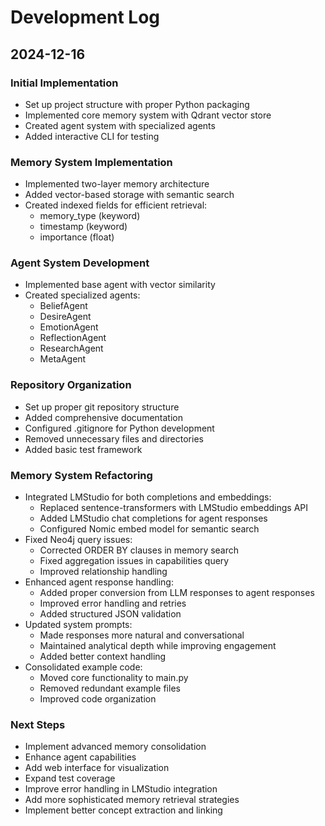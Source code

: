 # Development Log

## 2024-12-16

### Initial Implementation
- Set up project structure with proper Python packaging
- Implemented core memory system with Qdrant vector store
- Created agent system with specialized agents
- Added interactive CLI for testing

### Memory System Implementation
- Implemented two-layer memory architecture
- Added vector-based storage with semantic search
- Created indexed fields for efficient retrieval:
  - memory_type (keyword)
  - timestamp (keyword)
  - importance (float)

### Agent System Development
- Implemented base agent with vector similarity
- Created specialized agents:
  - BeliefAgent
  - DesireAgent
  - EmotionAgent
  - ReflectionAgent
  - ResearchAgent
  - MetaAgent

### Repository Organization
- Set up proper git repository structure
- Added comprehensive documentation
- Configured .gitignore for Python development
- Removed unnecessary files and directories
- Added basic test framework

### Memory System Refactoring
- Integrated LMStudio for both completions and embeddings:
  - Replaced sentence-transformers with LMStudio embeddings API
  - Added LMStudio chat completions for agent responses
  - Configured Nomic embed model for semantic search
- Fixed Neo4j query issues:
  - Corrected ORDER BY clauses in memory search
  - Fixed aggregation issues in capabilities query
  - Improved relationship handling
- Enhanced agent response handling:
  - Added proper conversion from LLM responses to agent responses
  - Improved error handling and retries
  - Added structured JSON validation
- Updated system prompts:
  - Made responses more natural and conversational
  - Maintained analytical depth while improving engagement
  - Added better context handling
- Consolidated example code:
  - Moved core functionality to main.py
  - Removed redundant example files
  - Improved code organization

### Next Steps
- Implement advanced memory consolidation
- Enhance agent capabilities
- Add web interface for visualization
- Expand test coverage
- Improve error handling in LMStudio integration
- Add more sophisticated memory retrieval strategies
- Implement better concept extraction and linking
